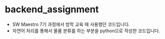 # backend_assignment
- SW Maestro 7기 과정에서 방학 교육 때 사용했던 코드입니다.
- 자연어 처리를 통해서 물품 분류를 하는 부분을 python으로 작성한 코드입니다.
